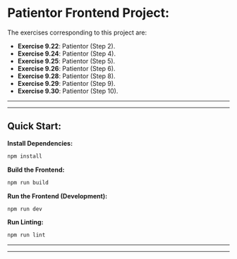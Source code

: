 # Patientor Frontend Project:

The exercises corresponding to this project are:

- **Exercise 9.22**: Patientor (Step 2).
- **Exercise 9.24**: Patientor (Step 4).
- **Exercise 9.25**: Patientor (Step 5).
- **Exercise 9.26**: Patientor (Step 6).
- **Exercise 9.28**: Patientor (Step 8).
- **Exercise 9.29**: Patientor (Step 9).
- **Exercise 9.30**: Patientor (Step 10).

---
---

## Quick Start:

**Install Dependencies:**

```bash
npm install
```

**Build the Frontend:**

```bash
npm run build
```

**Run the Frontend (Development):**

```bash
npm run dev
```

**Run Linting:**

```bash
npm run lint
```

---
---